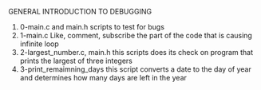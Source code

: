 GENERAL INTRODUCTION TO DEBUGGING
1. 0-main.c and main.h scripts to test for bugs
2. 1-main.c Like, comment, subscribe the part of the code that is causing infinite loop
3. 2-largest_number.c, main.h this scripts does its check on program that prints the largest of three integers
4. 3-print_remaimning_days this script converts a date to the day of year and determines how many days are left in the year
